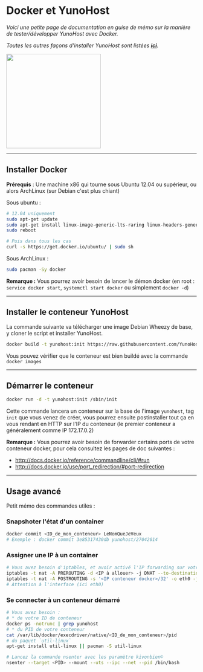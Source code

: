 # Docker et YunoHost

*Voici une petite page de documentation en guise de mémo sur la manière de tester/développer YunoHost avec Docker.*

*Toutes les autres façons d'installer YunoHost sont listées **[ici](/install_fr)**.*

<img src="https://yunohost.org/images/docker.png" width=250>

---

## Installer Docker

**Prérequis** : Une machine x86 qui tourne sous Ubuntu 12.04 ou supérieur, ou alors ArchLinux (sur Debian c'est plus chiant)

Sous ubuntu :
```bash
# 12.04 uniquement
sudo apt-get update
sudo apt-get install linux-image-generic-lts-raring linux-headers-generic-lts-raring
sudo reboot

# Puis dans tous les cas
curl -s https://get.docker.io/ubuntu/ | sudo sh
```

Sous ArchLinux :
```bash
sudo pacman -Sy docker
```

**Remarque :** Vous pourrez avoir besoin de lancer le démon docker (en root : `service docker start`, `systemctl start docker` ou simplement `docker -d`)

---

## Installer le conteneur YunoHost

La commande suivante va télécharger une image Debian Wheezy de base, y cloner le script et installer YunoHost.
```bash
docker build -t yunohost:init https://raw.githubusercontent.com/YunoHost/Kremlin/master/docker/Dockerfile
```

Vous pouvez vérifier que le conteneur est bien buildé avec la commande `docker images`

---

## Démarrer le conteneur

```bash
docker run -d -t yunohost:init /sbin/init
```

Cette commande lancera un conteneur sur la base de l'image `yunohost`, tag `init` que vous venez de créer, vous pourrez ensuite postinstaller tout ça en vous rendant en HTTP sur l'IP du conteneur (le premier conteneur a généralement comme IP 172.17.0.2)

**Remarque :** Vous pourrez avoir besoin de forwarder certains ports de votre conteneur docker, pour cela consultez les pages de doc suivantes :

* http://docs.docker.io/reference/commandline/cli/#run
* http://docs.docker.io/use/port_redirection/#port-redirection


---

## Usage avancé

Petit mémo des commandes utiles :

### Snapshoter l'état d'un container

```bash
docker commit <ID_de_mon_conteneur> LeNomQueJeVeux
# Exemple : docker commit 3e85317430db yunohost/27042014
```

### Assigner une IP à un container

```bash
# Vous avez besoin d'iptables, et avoir activé l'IP forwarding sur votre système
iptables -t nat -A PREROUTING -d <IP à allouer> -j DNAT --to-destination <IP conteneur docker>
iptables -t nat -A POSTROUTING -s '<IP conteneur docker>/32' -o eth0 -j SNAT --to-source <IP à allouer>
# Attention à l'interface (ici eth0)
```

### Se connecter à un conteneur démarré

```bash
# Vous avez besoin :
# * de votre ID de conteneur
docker ps -notrunc | grep yunohost
# * du PID de votre conteneur
cat /var/lib/docker/execdriver/native/<ID_de_mon_conteneur>/pid
# du paquet `util-linux`
apt-get install util-linux || pacman -S util-linux

# Lancez la commande nsenter avec les paramètre kivonbien©
nsenter --target <PID> --mount --uts --ipc --net --pid /bin/bash
```
